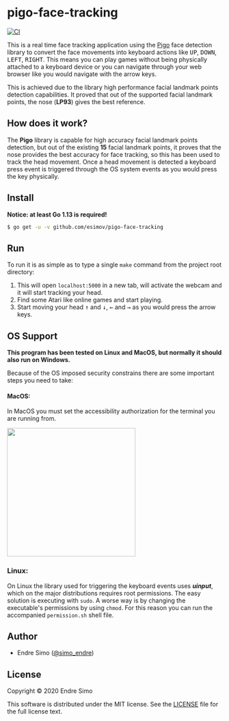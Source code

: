 # pigo-face-tracking

[![CI](https://github.com/esimov/pigo-face-tracking/workflows/CI/badge.svg)](https://github.com/esimov/pigo-face-tracking/actions)

This is a real time face tracking application using the [Pigo](https://github.com/esimov/pigo) face detection library to convert the face movements into keyboard actions like <kbd>UP</kbd>, <kbd>DOWN</kbd>, <kbd>LEFT</kbd>, <kbd>RIGHT</kbd>. This means you can play games without being physically attached to a keyboard device or you can navigate through your web browser like you would navigate with the arrow keys. 

This is achieved due to the library high performance facial landmark points detection capabilities. It proved that out of the supported facial landmark points, the nose (**LP93**) gives the best reference.

## How does it work?

The **Pigo** library is capable for high accuracy facial landmark points detection, but out of the existing **15** facial landmark points, it proves that the nose provides the best accuracy for face tracking, so this has been used to track the head movement. Once a head movement is detected a keyboard press event is triggered through the OS system events as you would press the key physically.

## Install
**Notice: at least Go 1.13 is required!**

```bash
$ go get -u -v github.com/esimov/pigo-face-tracking

```

## Run
To run it is as simple as to type a single `make` command from the project root directory:

1. This will open `localhost:5000` in a new tab, will activate the webcam and it will start tracking your head.
2. Find some Atari like online games and start playing. 
3. Start moving your head <kbd>&uparrow;</kbd> and <kbd>&downarrow;</kbd>, <kbd>&leftarrow;</kbd> and <kbd>&rightarrow;</kbd> as you would press the arrow keys.

## OS Support
**This program has been tested on Linux and MacOS, but normally it should also run on Windows.**

Because of the OS imposed security constrains there are some important steps you need to take:

#### MacOS:
In MacOS you must set the accessibility authorization for the terminal you are running from.

<img src="https://user-images.githubusercontent.com/705503/80077645-11c09b00-854e-11ea-8b52-ad130b42028b.png" width=300/>

### Linux:
On Linux the library used for triggering the keyboard events uses ***uinput***, which on the major distributions requires root permissions.
The easy solution is executing with `sudo`. A worse way is by changing the executable's permissions by using `chmod`. For this reason you can run the accompanied `permission.sh` shell file.

## Author

* Endre Simo ([@simo_endre](https://twitter.com/simo_endre))

## License

Copyright © 2020 Endre Simo

This software is distributed under the MIT license. See the [LICENSE](https://github.com/esimov/pigo-wasm-demos/blob/master/LICENSE) file for the full license text.
